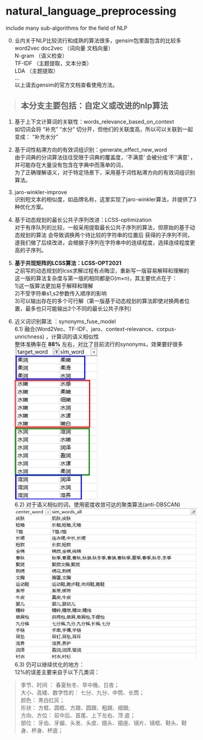 # natural_language_preprocessing
include many sub-algorithms for the field of NLP

0. 业内关于NLP比较流行和成熟的算法很多，gensim包里面包含的比较多    
word2vec doc2vec （词向量  文档向量）  
N-gram （语义检查）  
TF-IDF （主题提取，文本分类）   
LDA （主题提取）   
...  
以上请去gensim的官方文档查看使用方法。  
> ## 本分支主要包括：自定义或改进的nlp算法  
1. 基于上下文计算词的关联性：words_relevance_based_on_context   
如切词会将 “补充”  “水分”  切分开，但他们的关联度高，所以可以关联到一起变成： “补充水分” 

2. 基于词性粘滞方向的有效词组识别：generate_effect_new_word  
由于词典的分词算法往往受限于词典的覆盖度，‘不满意’ 会被分成‘不’‘满意’ ，并可能存在大量没有包含在字典中而落单的词，    
为了正确理解语义，对于特定场景下，采用基于词性粘滞方向的有效词组识别算法。   

3. jaro-winkler-improve   
识别短文本的相似度，如品牌名称，这里实现了jaro-winkler算法，并提供了3种优化方案。    
  
4. 基于动态规划的最长公共子序列改进：LCSS-optimization  
对于有序队列的比较，一般采用提取最长公共子序列的算法，但原始的基于动态规划的算法 会导致调换两个待比较的字符串的位置后 获得的子序列不同，遂我们做了后续改进，会根据子序列在字符串中的连续程度，选择连续程度更高的子序列。  

5. **基于共现矩阵的LCSS算法：LCSS-OPT2021**  
之前写的动态规划的lcss求解过程有点晦涩，重新写一版容易解释和理解的  
这一版的算法复杂度与第一版的相同都是O(m×n)，其主要优点在于：  
 1)这一版算法更加易于解释和理解  
 2)不受字符串s1,s2参数传入顺序的影响  
 3)可以输出存在的多个可行解（第一版基于动态规划的算法即使对换两者位置，最多也只可能输出2个不同的最长公共子序列）  

6. 近义词识别算法 ：synonyms_fuse_model     
6.1)  融合(Word2Vec、TF-IDF、jaro、context-relevance、corpus-unrichness) ，计算词的语义相似性  
整体准确率在 **88%** 左右，对比了目前流行的synonyms，效果要好很多    
![近义词识别效果](https://github.com/laura-zhang-cn/natural_language_preprocessing/blob/master/effect-images/%E8%BF%91%E4%B9%89%E8%AF%8D%E8%AF%86%E5%88%AB%E6%95%88%E6%9E%9C.png)  
6.2)  对于语义相似的词，使用密度收敛可达的聚类算法(anti-DBSCAN)   
![密度可达的聚类算法效果](https://github.com/laura-zhang-cn/natural_language_preprocessing/blob/master/effect-images/%E5%AF%86%E5%BA%A6%E6%94%B6%E6%95%9B%E5%8F%AF%E8%BE%BE%E7%9A%84%E8%81%9A%E7%B1%BB%E7%AE%97%E6%B3%95.png)  
6.3)  仍可以继续优化的地方：  
12%的误差主要来自于以下几类词：   
> 季节、时间 ： 春夏秋冬、早中晚、日夜；  
> 大小、高矮、数字性的： 七分、九分、中筒、长筒；  
> 颜色： 黑白红灰；   
> 形状： 方框、圆框、方跟、圆跟、粗跟、细跟;   
> 方向、方位： 前中后、首尾、上下左右、顶 底；   
> 部位： 牙齿、牙龈、头发、头皮、插头、插座、镜片、镜框、鞋头、鞋身、杯身、杯底；  


